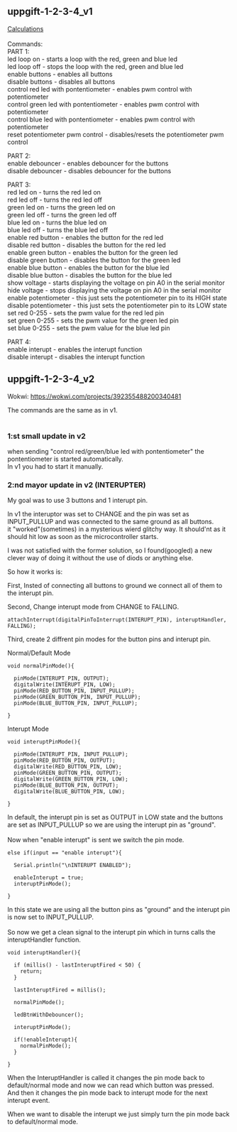 ## uppgift-1-2-3-4_v1<br>
[Calculations](https://github.com/Disce-et-facere/embedded-inlamning4/blob/main/calculations.md) <br>
<br>
Commands:<br>
  PART 1:<br>
  led loop on - starts a loop with the red, green and blue led <br>
  led loop off - stops the loop with the red, green and blue led<br>
  enable buttons - enables all buttons<br>
  disable buttons - disables all buttons<br>
  control red led with pontentiometer - enables pwm control with potentiometer<br>
  control green led with pontentiometer - enables pwm control with potentiometer<br>
  control blue led with pontentiometer - enables pwm control with potentiometer<br>
  reset potentiometer pwm control - disables/resets the potentiometer pwm control<br>

  PART 2:<br>
  enable debouncer - enables debouncer for the buttons<br>
  disable debouncer - disables debouncer for the buttons<br>

  PART 3:<br>
  red led on - turns the red led on<br>
  red led off - turns the red led off<br>
  green led on - turns the green led on<br>
  green led off - turns the green led off<br>
  blue led on - turns the blue led on<br>
  blue led off - turns the blue led off<br>
  enable red button - enables the button for the red led<br>
  disable red button - disables the button for the red led<br>
  enable green button - enables the button for the green led<br>
  disable green button - disables the button for the green led<br>
  enable blue button - enables the button for the blue led<br>
  disable blue button - disables the button for the blue led<br>
  show voltage - starts displaying the voltage on pin A0 in the serial monitor<br>
  hide voltage - stops displaying the voltage on pin A0 in the serial monitor<br>
  enable potentiometer - this just sets the potentiometer pin to its HIGH state<br>
  disable potentiometer - this just sets the potentiometer pin to its LOW state<br>
  set red 0-255 - sets the pwm value for the red led pin<br>
  set green 0-255 - sets the pwm value for the green led pin<br>
  set blue 0-255 - sets the pwm value for the blue led pin<br>

  PART 4:<br>
  enable interupt - enables the interupt function<br>
  disable interupt - disables the interupt function<br>


## uppgift-1-2-3-4_v2
  Wokwi: https://wokwi.com/projects/392355488200340481 <br>

  The commands are the same as in v1. <br>
  <br>
  ### 1:st small update in v2
  when sending "control red/green/blue led with pontentiometer" the pontentiometer is started automatically.<br>
  In v1 you had to start it manually.<br>

  ### 2:nd mayor update in v2 (INTERUPTER)
  My goal was to use 3 buttons and 1 interupt pin.<br>
  
  In v1 the interuptor was set to CHANGE and the pin was set as INPUT_PULLUP and was connected to the same ground as all buttons.<br>
  it "worked"(sometimes) in a mysterious wierd glitchy way. It should'nt as it should hit low as soon as the microcontroller starts.<br>
  
  I was not satisfied with the former solution, so I found(googled) a new clever way of doing it without the use of diods or anything else.<br>

  So how it works is:<br>

  First, Insted of connecting all buttons to ground we connect all of them to the interupt pin.<br>

  Second, Change interupt mode from CHANGE to FALLING.<br>

  ```
  attachInterrupt(digitalPinToInterrupt(INTERUPT_PIN), interuptHandler, FALLING);
  ```
  
  Third, create 2 diffrent pin modes for the button pins and interupt pin.<br>

  Normal/Default Mode <br>
  ```
  void normalPinMode(){

    pinMode(INTERUPT_PIN, OUTPUT);
    digitalWrite(INTERUPT_PIN, LOW);
    pinMode(RED_BUTTON_PIN, INPUT_PULLUP);
    pinMode(GREEN_BUTTON_PIN, INPUT_PULLUP);
    pinMode(BLUE_BUTTON_PIN, INPUT_PULLUP);

  }
  ```
  Interupt Mode<br>
  ```
  void interuptPinMode(){

    pinMode(INTERUPT_PIN, INPUT_PULLUP);
    pinMode(RED_BUTTON_PIN, OUTPUT);
    digitalWrite(RED_BUTTON_PIN, LOW);
    pinMode(GREEN_BUTTON_PIN, OUTPUT);
    digitalWrite(GREEN_BUTTON_PIN, LOW);
    pinMode(BLUE_BUTTON_PIN, OUTPUT);
    digitalWrite(BLUE_BUTTON_PIN, LOW);

  }
  ```
  In default, the interupt pin is set as OUTPUT in LOW state and the buttons are set as INPUT_PULLUP so we are using the interupt pin as "ground".<br>
  <br>
  Now when "enable interupt" is sent we switch the pin mode.<br>
  ```
  else if(input == "enable interupt"){

    Serial.println("\nINTERUPT ENABLED");
  
    enableInterupt = true;
    interuptPinMode();

  }
  ```
  In this state we are using all the button pins as "ground" and the interupt pin is now set to INPUT_PULLUP.<br>
  <br>
  So now we get a clean signal to the interupt pin which in turns calls the interuptHandler function.<br>

  ```
  void interuptHandler(){

    if (millis() - lastInteruptFired < 50) {
      return;
    }

    lastInteruptFired = millis();
  
    normalPinMode();
  
    ledBtnWithDebouncer();
    
    interuptPinMode();
  
    if(!enableInterupt){
      normalPinMode();
    }
  
  }
  ```

  When the InteruptHandler is called it changes the pin mode back to default/normal mode and now we can read which button was pressed.<br>
  And then it changes the pin mode back to interupt mode for the next interupt event.<br>

  When we want to disable the interupt we just simply turn the pin mode back to default/normal mode.<br>
  

